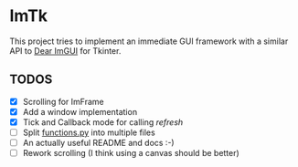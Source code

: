 # ImTk

This project tries to implement an immediate GUI framework with a similar API to [Dear ImGUI](https://github.com/ocornut/imgui) for Tkinter.


## TODOS
- [x] Scrolling for ImFrame
- [x] Add a window implementation
- [x] Tick and Callback mode for calling *refresh*
- [ ] Split [functions.py](imtk/functional.py) into multiple files
- [ ] An actually useful README and docs :-)
- [ ] Rework scrolling (I think using a canvas should be better)